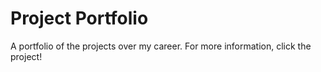 # Project Portfolio
A portfolio of the projects over my career. For more information, click the project!
